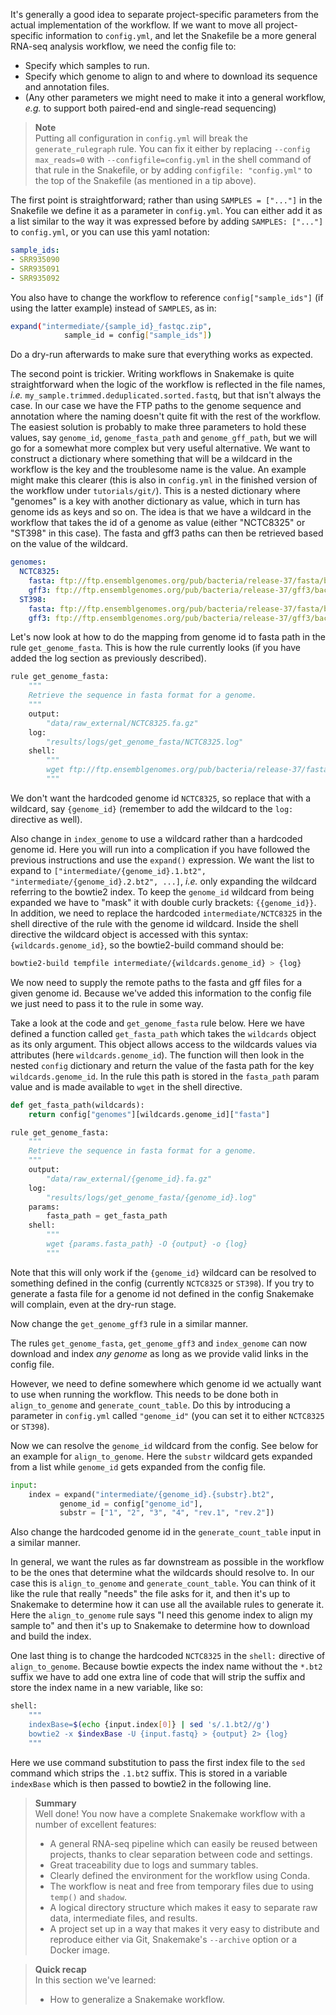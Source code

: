 It's generally a good idea to separate project-specific parameters from the
actual implementation of the workflow. If we want to move all project-specific
information to `config.yml`, and let the Snakefile be a more general RNA-seq
analysis workflow, we need the config file to:

* Specify which samples to run.
* Specify which genome to align to and where to download its sequence and
  annotation files.
* (Any other parameters we might need to make it into a general workflow,
  *e.g.* to support both paired-end and single-read sequencing)

> **Note** <br>
> Putting all configuration in `config.yml` will break the
> `generate_rulegraph` rule. You can fix it either by replacing
> `--config max_reads=0` with `--configfile=config.yml` in the shell
> command of that rule in the Snakefile, or by adding
> `configfile: "config.yml"` to the top of the Snakefile (as mentioned
> in a tip above).

The first point is straightforward; rather than using `SAMPLES = ["..."]` in
the Snakefile we define it as a parameter in `config.yml`. You can either add
it as a list similar to the way it was expressed before by adding
 `SAMPLES: ["..."]` to `config.yml`, or you can use this yaml notation:

```yaml
sample_ids:
- SRR935090
- SRR935091
- SRR935092
```

You also have to change the workflow to reference `config["sample_ids"]` (if 
using the latter example) instead of `SAMPLES`, as in:

```bash
expand("intermediate/{sample_id}_fastqc.zip",
            sample_id = config["sample_ids"])
```

Do a dry-run afterwards to make sure that everything works as expected.

The second point is trickier. Writing workflows in Snakemake is quite
straightforward when the logic of the workflow is reflected in the file names,
*i.e.* `my_sample.trimmed.deduplicated.sorted.fastq`, but that isn't always the
case. In our case we have the FTP paths to the genome sequence and annotation
where the naming doesn't quite fit with the rest of the workflow. The easiest
solution is probably to make three parameters to hold these values, say
`genome_id`, `genome_fasta_path` and `genome_gff_path`, but we will go for
a somewhat more complex but very useful alternative. We want to construct
a dictionary where something that will be a wildcard in the workflow is the key
and the troublesome name is the value. An example might make this clearer (this
is also in `config.yml` in the finished version of the workflow under 
`tutorials/git/`). This is a nested dictionary where "genomes" is a key with 
another dictionary as value, which in turn has genome ids as keys and so on. The
idea is that we have a wildcard in the workflow that takes the id of a genome as
value (either "NCTC8325" or "ST398" in this case). The fasta and gff3 paths can 
then be retrieved based on the value of the wildcard.

```yaml
genomes:
  NCTC8325:
    fasta: ftp://ftp.ensemblgenomes.org/pub/bacteria/release-37/fasta/bacteria_18_collection/staphylococcus_aureus_subsp_aureus_nctc_8325/dna//Staphylococcus_aureus_subsp_aureus_nctc_8325.ASM1342v1.dna_rm.toplevel.fa.gz
    gff3: ftp://ftp.ensemblgenomes.org/pub/bacteria/release-37/gff3/bacteria_18_collection/staphylococcus_aureus_subsp_aureus_nctc_8325//Staphylococcus_aureus_subsp_aureus_nctc_8325.ASM1342v1.37.gff3.gz
  ST398:
    fasta: ftp://ftp.ensemblgenomes.org/pub/bacteria/release-37/fasta/bacteria_18_collection//staphylococcus_aureus_subsp_aureus_st398/dna/Staphylococcus_aureus_subsp_aureus_st398.ASM958v1.dna.toplevel.fa.gz
    gff3: ftp://ftp.ensemblgenomes.org/pub/bacteria/release-37/gff3/bacteria_18_collection/staphylococcus_aureus_subsp_aureus_st398//Staphylococcus_aureus_subsp_aureus_st398.ASM958v1.37.gff3.gz
```

Let's now look at how to do the mapping from genome id to fasta path in the
rule `get_genome_fasta`. This is how the rule currently looks (if you have
added the log section as previously described).

```python
rule get_genome_fasta:
    """
    Retrieve the sequence in fasta format for a genome.
    """
    output:
        "data/raw_external/NCTC8325.fa.gz"
    log:
        "results/logs/get_genome_fasta/NCTC8325.log"
    shell:
        """
        wget ftp://ftp.ensemblgenomes.org/pub/bacteria/release-37/fasta/bacteria_18_collection/staphylococcus_aureus_subsp_aureus_nctc_8325/dna//Staphylococcus_aureus_subsp_aureus_nctc_8325.ASM1342v1.dna_rm.toplevel.fa.gz -O {output} -o {log}
        """
```

We don't want the hardcoded genome id `NCTC8325`, so replace that with a 
wildcard, say `{genome_id}` (remember to add the wildcard to the `log:` 
directive as well). 

Also change in `index_genome` to use a wildcard rather than a hardcoded genome
id. Here you will run into a complication if you have followed the previous
instructions and use the `expand()` expression. We want the list to expand to
`["intermediate/{genome_id}.1.bt2", "intermediate/{genome_id}.2.bt2", ...]`,
*i.e.* only expanding the wildcard referring to the bowtie2 index. To keep the
`genome_id` wildcard from being expanded we have to "mask" it with double curly
brackets: `{{genome_id}}`. In addition, we need to replace the hardcoded 
`intermediate/NCTC8325` in the shell directive of the rule with the genome id 
wildcard. Inside the shell directive the wildcard object is accessed with this 
syntax: `{wildcards.genome_id}`, so the bowtie2-build command should be:

```bash
bowtie2-build tempfile intermediate/{wildcards.genome_id} > {log}
```

We now need to supply the remote paths to the fasta and gff files for a given 
genome id. Because we've added this information to the config file we just need 
to pass it to the rule in some way.

Take a look at the code and `get_genome_fasta` rule below. Here we have defined 
a function called `get_fasta_path` which takes the `wildcards` object as its 
only argument. This object allows access to the wildcards values via attributes 
(here `wildcards.genome_id`). The function will then look in the nested `config` 
dictionary and return the value of the fasta path for the key 
`wildcards.genome_id`. In the rule this path is stored in the `fasta_path` param
value and is made available to `wget` in the shell directive. 

```python
def get_fasta_path(wildcards):
    return config["genomes"][wildcards.genome_id]["fasta"]

rule get_genome_fasta:
    """
    Retrieve the sequence in fasta format for a genome.
    """
    output:
        "data/raw_external/{genome_id}.fa.gz"
    log:
        "results/logs/get_genome_fasta/{genome_id}.log"
    params:
        fasta_path = get_fasta_path
    shell:
        """
        wget {params.fasta_path} -O {output} -o {log}
        """
```

Note that this will only work if the `{genome_id}` wildcard can be resolved to
something defined in the config (currently `NCTC8325` or `ST398`). If you try to
generate a fasta file for a genome id not defined in the config Snakemake will 
complain, even at the dry-run stage.

Now change the `get_genome_gff3` rule in a similar manner.

The rules `get_genome_fasta`, `get_genome_gff3` and `index_genome` can now 
download and index *any genome* as long as we provide valid links in the config
file. 

However, we need to define somewhere which genome id we actually want to use
when running the workflow. This needs to be done both in `align_to_genome` and
`generate_count_table`. Do this by introducing a parameter in `config.yml` 
called `"genome_id"` (you can set it to either `NCTC8325` or `ST398`). 

Now we can resolve the `genome_id` wildcard from the config. See below for an 
example for `align_to_genome`. Here the `substr` wildcard gets expanded from a 
list while `genome_id` gets expanded from the config file.

```python
input:
    index = expand("intermediate/{genome_id}.{substr}.bt2",
           genome_id = config["genome_id"],
           substr = ["1", "2", "3", "4", "rev.1", "rev.2"])
```

Also change the hardcoded genome id in the `generate_count_table` input in a 
similar manner.

In general, we want the rules as far downstream as possible in the workflow to 
be the ones that determine what the wildcards should resolve to. In our case 
this is `align_to_genome` and `generate_count_table`. You can think of it like 
the rule that really "needs" the file asks for it, and then it's up to Snakemake
to determine how it can use all the available rules to generate it. Here the 
`align_to_genome` rule says "I need this genome index to align my sample to" and
then it's up to Snakemake to determine how to download and build the index.

One last thing is to change the hardcoded `NCTC8325` in the `shell:` directive
of `align_to_genome`. Because bowtie expects the index name without the `*.bt2` 
suffix we have to add one extra line of code that will strip the suffix and store
the index name in a new variable, like so:

```bash
shell:
    """  
    indexBase=$(echo {input.index[0]} | sed 's/.1.bt2//g')
    bowtie2 -x $indexBase -U {input.fastq} > {output} 2> {log}
    """
```

Here we use command substitution to pass the first index file to the `sed` 
command which strips the `.1.bt2` suffix. This is stored in a variable `indexBase`
which is then passed to bowtie2 in the following line.

> **Summary** <br>
> Well done! You now have a complete Snakemake workflow with a number of
> excellent features:
>
> - A general RNA-seq pipeline which can easily be reused between projects,
>   thanks to clear separation between code and settings.
> - Great traceability due to logs and summary tables.
> - Clearly defined the environment for the workflow using Conda.
> - The workflow is neat and free from temporary files due to using `temp()` and
>   `shadow`.
> - A logical directory structure which makes it easy to separate raw data,
>   intermediate files, and results.
> - A project set up in a way that makes it very easy to distribute and
>   reproduce either via Git, Snakemake's `--archive` option or a Docker image.

> **Quick recap** <br>
> In this section we've learned:
>
> - How to generalize a Snakemake workflow.
